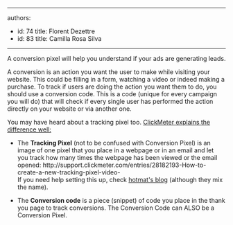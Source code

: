 

---
authors:
  - id: 74
    title: Florent Dezettre
  - id: 83
    title: Camilla Rosa Silva
---




<span class='intro'> <p>A conversion pixel will help you understand if your ads are generating leads.<br></p> </span>

<p>A conversion is an action you want the user to make while visiting your website. This could be filling in a form, watching a video or indeed making a purchase. To track if users are doing the action you want them to do, you should use a conversion code. This is a code (unique for every campaign you will do) that will check if every single user has performed the action directly on your website or via another one.</p><p>You may have heard about a tracking pixel too. <a href="https&#58;//support.clickmeter.com/hc/en-us/articles/211034566-What-is-the-difference-between-a-Tracking-Pixel-and-Conversion-Code-">ClickMeter explains the difference well&#58;</a></p><p></p><ul><li>The <strong>Tracking Pixel</strong> (not to be confused with Conversion Pixel) is an image of one pixel that you place in a webpage or in an email and let you track how many times the webpage has been viewed or the email opened&#58; http&#58;//support.clickmeter.com/entries/28182193-How-to-create-a-new-tracking-pixel-video-<br>If you need help setting this up, check <a href="https&#58;//blog.hotmart.com/en/conversion-pixel/">hotmat's blog</a> (although they mix the name).<br></li></ul><ul><li>The <strong>Conversion code</strong> is a piece (snippet) of code you place in the thank you page to track conversions. The Conversion Code can ALSO be a Conversion Pixel. <br></li></ul>


